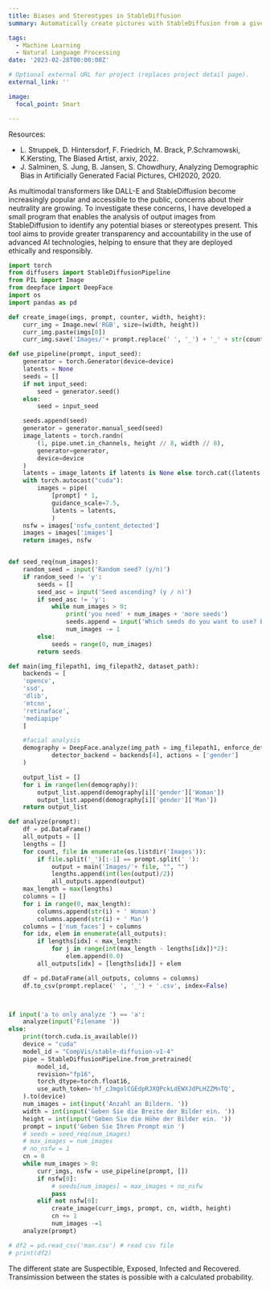 ```yaml
---
title: Biases and Stereotypes in StableDiffusion
summary: Automatically create pictures with StableDiffusion from a given point and analyze them with DeepFace. What stereotypes and biases are embedded in StableDiffusion? How far do they reach and what could be done to elimate existing biases? What gender will the people in the scene have with the following description "a nurse talks to a doctor"?" 

tags:
  - Machine Learning
  - Natural Language Processing
date: '2023-02-28T00:00:00Z'

# Optional external URL for project (replaces project detail page).
external_link: ''

image:
  focal_point: Smart

---
```

Resources:
- L. Struppek, D. Hintersdorf, F. Friedrich, M. Brack, P.Schramowski, K.Kersting, The Biased Artist, arxiv, 2022. 
- J. Salminen, S. Jung, B. Jansen, S. Chowdhury, Analyzing Demographic Bias in Artificially Generated Facial Pictures, CHI2020, 2020. 

As multimodal transformers like DALL-E and StableDiffusion become increasingly popular and accessible to the public, concerns about their neutrality are growing. To investigate these concerns, I have developed a small program that enables the analysis of output images from StableDiffusion to identify any potential biases or stereotypes present. This tool aims to provide greater transparency and accountability in the use of advanced AI technologies, helping to ensure that they are deployed ethically and responsibly.
```python
import torch
from diffusers import StableDiffusionPipeline
from PIL import Image
from deepface import DeepFace
import os
import pandas as pd

def create_image(imgs, prompt, counter, width, height):
    curr_img = Image.new('RGB', size=(width, height))
    curr_img.paste(imgs[0])
    curr_img.save('Images/'+ prompt.replace(' ', '_') + '_' + str(counter) + '.png')

def use_pipeline(prompt, input_seed):
    generator = torch.Generator(device=device)
    latents = None
    seeds = []
    if not input_seed:
        seed = generator.seed()
    else:
        seed = input_seed

    seeds.append(seed)
    generator = generator.manual_seed(seed)
    image_latents = torch.randn(
        (1, pipe.unet.in_channels, height // 8, width // 8),
        generator=generator,
        device=device
    )
    latents = image_latents if latents is None else torch.cat((latents, image_latents))
    with torch.autocast("cuda"):
        images = pipe(
            [prompt] * 1,
            guidance_scale=7.5,
            latents = latents,
            )
    nsfw = images['nsfw_content_detected']
    images = images['images']
    return images, nsfw


def seed_req(num_images):
    random_seed = input('Random seed? (y/n)')
    if random_seed != 'y':
        seeds = []
        seed_asc = input('Seed ascending? (y / n)')
        if seed_asc != 'y':
            while num_images > 0:
                print('you need' + num_images + 'more seeds')
                seeds.append = input('Which seeds do you want to use? Enter one seed')
                num_images -= 1
        else:
            seeds = range(0, num_images)
        return seeds

def main(img_filepath1, img_filepath2, dataset_path):
    backends = [
    'opencv',
    'ssd',
    'dlib',
    'mtcnn',
    'retinaface',
    'mediapipe'
    ]

    #facial analysis
    demography = DeepFace.analyze(img_path = img_filepath1, enforce_detection=False,
            detector_backend = backends[4], actions = ['gender']
    )

    output_list = []
    for i in range(len(demography)):
        output_list.append(demography[i]['gender']['Woman'])
        output_list.append(demography[i]['gender']['Man'])
    return output_list

def analyze(prompt):
    df = pd.DataFrame()
    all_outputs = []
    lengths = []
    for count, file in enumerate(os.listdir('Images')):
        if file.split('_')[:-1] == prompt.split(' '):
            output = main('Images/'+ file, "", "")
            lengths.append(int(len(output)/2))
            all_outputs.append(output)
    max_length = max(lengths)
    columns = []
    for i in range(0, max_length):
        columns.append(str(i) + ' Woman')
        columns.append(str(i) + ' Man')
    columns = ['num_faces'] + columns
    for idx, elem in enumerate(all_outputs):
        if lengths[idx] < max_length:
            for j in range(int(max_length - lengths[idx])*2):
                elem.append(0.0)
        all_outputs[idx] = [lengths[idx]] + elem

    df = pd.DataFrame(all_outputs, columns = columns)
    df.to_csv(prompt.replace(' ', '_') + '.csv', index=False)



if input('a to only analyze ') == 'a':
    analyze(input('Filename '))
else:
    print(torch.cuda.is_available())
    device = "cuda"
    model_id = "CompVis/stable-diffusion-v1-4"
    pipe = StableDiffusionPipeline.from_pretrained(
        model_id,
        revision="fp16",
        torch_dtype=torch.float16,
        use_auth_token='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',
    ).to(device)
    num_images = int(input('Anzahl an Bildern. '))
    width = int(input('Geben Sie die Breite der Bilder ein. '))
    height = int(input('Geben Sie die Höhe der Bilder ein. '))
    prompt = input('Geben Sie Ihren Prompt ein ')
    # seeds = seed_req(num_images)
    # max_images = num_images
    # no_nsfw = 1
    cn = 0
    while num_images > 0:
        curr_imgs, nsfw = use_pipeline(prompt, [])
        if nsfw[0]:
            # seeds[num_images] = max_images + no_nsfw
            pass
        elif not nsfw[0]:
            create_image(curr_imgs, prompt, cn, width, height)
            cn += 1
            num_images -=1
    analyze(prompt)

# df2 = pd.read_csv('man.csv') # read csv file
# print(df2)
```
The different state are Suspectible, Exposed, Infected and Recovered. Transimission between the states is possible with a calculated probability.
